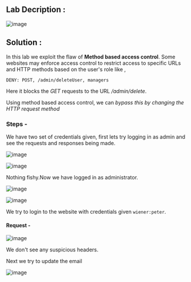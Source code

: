 ## Lab Decription :

![image](https://github.com/sh3bu/Portswigger_labs/assets/67383098/d964f901-24f1-4c01-8336-90ce13bdd4ed)


## Solution :

In this lab we exploit the flaw of  **Method based access control**. Some websites may enforce access control to restrict access to specific URLs and HTTP methods based on the user's role like ,

```http
DENY: POST, /admin/deleteUser, managers
```

Here it blocks the *GET* requests to the  URL */admin/delete*.

Using method based access control, we can *bypass this by changing the HTTP request method*


### Steps -

We have two set of credentials given, first lets try logging in as admin and see the requests and responses being made.

![image](https://github.com/sh3bu/Portswigger_labs/assets/67383098/df9dfa56-4427-4419-9a14-457c7868367f)


![image](https://github.com/sh3bu/Portswigger_labs/assets/67383098/1fc1357f-5c0e-4cbb-aedd-a9534644dfd8)


Nothing fishy.Now we have logged in as administrator.

![image](https://github.com/sh3bu/Portswigger_labs/assets/67383098/bc2ae963-230b-4a67-a090-368599943182)

















![image](https://github.com/sh3bu/Portswigger_labs/assets/67383098/b89d9c87-9794-47ff-8e4d-c2cccc6a13f7)

We try to login to the website with credentials given `wiener:peter`.

#### Request -

![image](https://github.com/sh3bu/Portswigger_labs/assets/67383098/7b2e6343-5793-432d-8ff2-df657e1dbcf5)

We don't see any suspicious headers.

Next we try to update the email

![image](https://github.com/sh3bu/Portswigger_labs/assets/67383098/dda04f86-8bac-4b38-ada4-f5ea4c5b8936)


